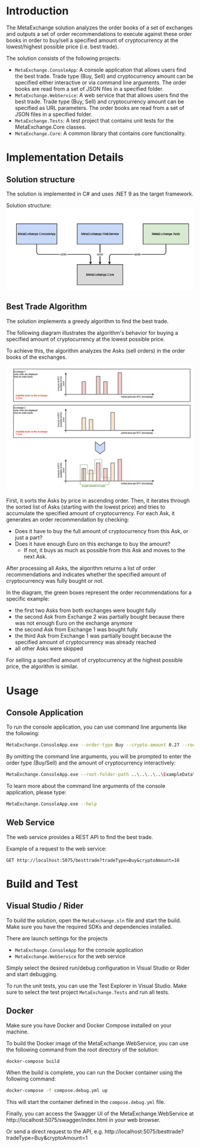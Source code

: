 # Introduction 
The MetaExchange solution analyzes the order books of a set of exchanges and
outputs a set of order recommendations to execute against these order books
in order to buy/sell a specified amount of cryptocurrency
at the lowest/highest possible price (i.e. best trade).

The solution consists of the following projects:
- `MetaExchange.ConsoleApp`: A console application that allows users find the best trade.
   Trade type (Buy, Sell) and cryptocurrency amount can be specified either interactive or
   via command line arguments. The order books are read from a set of JSON files in a specified folder.
- `MetaExchange.WebService`: A web service that that allows users find the best trade.
   Trade type (Buy, Sell) and cryptocurrency amount can be specified as URL parameters.
   The order books are read from a set of JSON files in a specified folder.
- `MetaExchange.Tests`: A test project that contains unit tests for the MetaExchange.Core classes.
- `MetaExchange.Core`: A common library that contains core functionality.

# Implementation Details

## Solution structure

The solution is implemented in C# and uses .NET 9 as the target framework.

Solution structure:
![Solution structure](/Documentation/MetaExchange.ProjectStructure.png)

## Best Trade Algorithm

The solution implements a greedy algorithm to find the best trade.

The following diagram illustrates the algorithm's behavior for buying
a specified amount of cryptocurrency at the lowest possible price.

To achieve this, the algorithm analyzes the Asks (sell orders) in the order books of the exchanges.

![Algorithm](/Documentation/MetaExchange.Algorithm.png)

First, it sorts the Asks by price in ascending order.
Then, it iterates through the sorted list of Asks (starting with the lowest price)
and tries to accumulate the specified amount of cryptocurrency.
For each Ask, it generates an order recommendation by checking:
- Does it have to buy the full amount of cryptocurrency from this Ask, or just a part?
- Does it have enough Euro on this exchange to buy the amount?
  - If not, it buys as much as possible from this Ask and moves to the next Ask.

After processing all Asks, the algorithm returns a list of order recommendations and
indicates whether the specified amount of cryptocurrency was fully bought or not.

In the diagram, the green boxes represent the order recommendations for a specific example:
- the first two Asks from both exchanges were bought fully
- the second Ask from Exchange 2 was partially bought because there was not enough Euro on the exchange anymore
- the second Ask from Exchange 1 was bought fully
- the third Ask from Exchange 1 was partially bought because the specified amount of cryptocurrency was already reached
- all other Asks were skipped

For selling a specified amount of cryptocurrency at the highest possible price, the algorithm is similar.

# Usage

## Console Application

To run the console application, you can use command line arguments like the following:
```bash
MetaExchange.ConsoleApp.exe --order-type Buy --crypto-amount 0.27 --root-folder-path ..\..\..\..\ExampleData\exchanges
```

By omitting the command line arguments, you will be prompted to enter the order type (Buy/Sell) and the amount of cryptocurrency interactively:
```bash
MetaExchange.ConsoleApp.exe --root-folder-path ..\..\..\..\ExampleData\exchanges
```

To learn more about the command line arguments of the console application, please type:
```bash
MetaExchange.ConsoleApp.exe --help
```
## Web Service

The web service provides a REST API to find the best trade.

Example of a request to the web service:
```http
GET http://localhost:5075/besttrade?tradeType=Buy&cryptoAmount=10
```

# Build and Test

## Visual Studio / Rider
To build the solution, open the `MetaExchange.sln` file and start the build.
Make sure you have the required SDKs and dependencies installed.

There are launch settings for the projects
- `MetaExchange.ConsoleApp` for the console application
- `MetaExchange.WebService` for the web service

Simply select the desired run/debug configuration in Visual Studio or Rider and start debugging.

To run the unit tests, you can use the Test Explorer in Visual Studio.
Make sure to select the test project `MetaExchange.Tests` and run all tests.

## Docker
Make sure you have Docker and Docker Compose installed on your machine.

To build the Docker image of the MetaExchange.WebService, you can use the following command from the root directory of the solution:

```bash
docker-compose build
```

When the build is complete, you can run the Docker container using the following command:

```bash
docker-compose -f compose.debug.yml up
```

This will start the container defined in the `compose.debug.yml` file.

Finally, you can access the Swagger UI of the MetaExchange.WebService at http://localhost:5075/swagger/index.html in your web browser.

Or send a direct request to the API, e.g. http://localhost:5075/besttrade?tradeType=Buy&cryptoAmount=1
